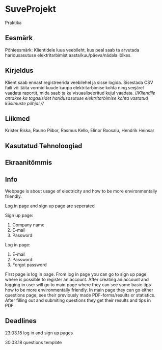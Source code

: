 # SuveProjekt
Praktika

## Eesmärk  
Põhieesmärk: Klientidele luua veebileht, kus peal saab ta arvutada haridusasutuse elektritarbimist aasta/kuu/päeva/nädala lõikes.

## Kirjeldus  
Klient saab ennast registreerida veebilehel ja sisse logida. Sisestada CSV faili või täita vormid kuude kaupa elektritarbimise kohta ning seejärel vaadata raportit, mida saab ta ka visuaaliseeritud kujul vaadata. //*Kliendile antakse ka tagasisidet haridusasutuse elektritarbimise kohta vastatud küsimuste põhjal.//*

## Liikmed
Krister Riska, Rauno Piibor, Rasmus Kello, Elinor Roosalu, Hendrik Heinsar

## Kasutatud Tehnoloogiad


## Ekraanitõmmis  


## Info
Webpage is about usage of electricity and how to be more environmentally friendly.

Log in page and sign up page are seperated

Sign up page:
1. Company name
2. E-mail
3. Password

Log in page:
1. E-mail
2. Password
3. Forgot password

First page is log in page. From log in page you can go to sign up page where is possible to register an account.
After creating an account and logging in user will go to main page where they can see some basic tips how to be more environmentally friendly. In main page they can go either questions page, see their previously made PDF-forms/results or statistics. After filling out and submiting questions they get their results and tips in PDF.

## Deadlines

23.03.18 log in and sign up pages

30.03.18 questions template
